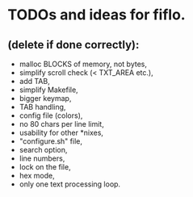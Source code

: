 # TODOs and ideas for fiflo.
## (delete if done correctly):
- malloc BLOCKS of memory, not bytes,
- simplify scroll check (< TXT_AREA etc.),
- add TAB,
- simplify Makefile,
- bigger keymap,
- TAB handling,
- config file (colors),
- no 80 chars per line limit,
- usability for other *nixes,
- "configure.sh" file,
- search option,
- line numbers,
- lock on the file,
- hex mode,
- only one text processing loop.
